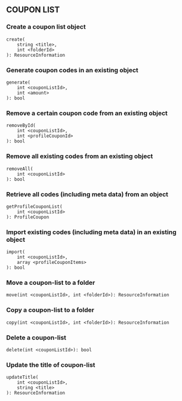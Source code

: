 ## COUPON LIST

### Create a coupon list object

```
create(
    string <title>,
    int <folderId>
): ResourceInformation
```

### Generate coupon codes in an existing object

```
generate(
    int <couponListId>,
    int <amount>
): bool
```

### Remove a certain coupon code from an existing object

```
removeById(
    int <couponListId>,
    int <profileCouponId>
): bool
```

### Remove all existing codes from an existing object

```
removeAll(
    int <couponListId>
): bool
```

### Retrieve all codes (including meta data) from an object

```
getProfileCouponList(
    int <couponListId>
): ProfileCoupon
```

### Import existing codes (including meta data) in an existing object

```
import(
    int <couponListId>,
    array <profileCouponItems>
): bool
```

### Move a coupon-list to a folder

```
move(int <couponListId>, int <folderId>): ResourceInformation
```

### Copy a coupon-list to a folder

```
copy(int <couponListId>, int <folderId>): ResourceInformation
```

### Delete a coupon-list

```
delete(int <couponListId>): bool
```

### Update the title of coupon-list 

```
updateTitle(
    int <couponListId>,
    string <title>
): ResourceInformation
```

